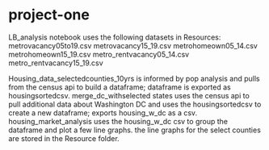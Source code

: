 # project-one
LB_analysis notebook uses the following datasets in Resources: 
metrovacancy05to19.csv
metrovacancy15_19.csv
metrohomeown05_14.csv
metrohomeown15_19.csv
metro_rentvacancy05_14.csv
metro_rentvacancy15_19.csv

Housing_data_selectedcounties_10yrs is informed by pop analysis and pulls from the census api to build a dataframe; dataframe is exported as housingsortedcsv.
merge_dc_withselected states uses the census api to pull additional data about Washington DC and uses the housingsortedcsv to create a new dataframe; exports housing_w_dc as a csv. 
housing_market_analysis uses the housing_w_dc csv to group the dataframe and plot a few line graphs. the line graphs for the select counties are stored in the Resource folder. 
